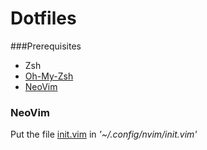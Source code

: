 # Dotfiles

###Prerequisites
* Zsh
* [Oh-My-Zsh](https://ohmyz.sh/)
* [NeoVim](https://neovim.io/)


### NeoVim
Put the file [init.vim](https://github.com/raltik/dotfiles/blob/master/neovim/init.vim) in _'~/.config/nvim/init.vim'_ 
